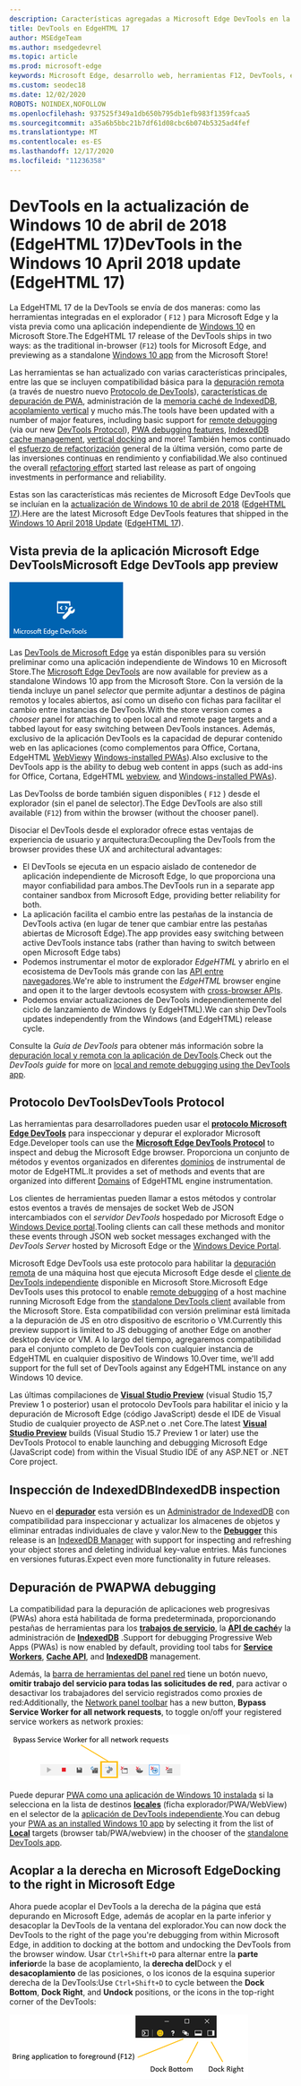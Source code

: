 ```yaml
---
description: Características agregadas a Microsoft Edge DevTools en la actualización de Windows 10 de abril de 2018 (EdgeHTML de 17)
title: DevTools en EdgeHTML 17
author: MSEdgeTeam
ms.author: msedgedevrel
ms.topic: article
ms.prod: microsoft-edge
keywords: Microsoft Edge, desarrollo web, herramientas F12, DevTools, edgehtml 17
ms.custom: seodec18
ms.date: 12/02/2020
ROBOTS: NOINDEX,NOFOLLOW
ms.openlocfilehash: 937525f349a1db650b795db1efb983f1359fcaa5
ms.sourcegitcommit: a35a6b5bbc21b7df61d08cbc6b074b5325ad4fef
ms.translationtype: MT
ms.contentlocale: es-ES
ms.lasthandoff: 12/17/2020
ms.locfileid: "11236358"
---
```

# <span data-ttu-id="e49ee-104">DevTools en la actualización de Windows 10 de abril de 2018 (EdgeHTML 17)</span><span class="sxs-lookup"><span data-stu-id="e49ee-104">DevTools in the Windows 10 April 2018 update (EdgeHTML 17)</span></span>

<span data-ttu-id="e49ee-105">La EdgeHTML 17 de la DevTools se envía de dos maneras: como las herramientas integradas en el explorador ( `F12` ) para Microsoft Edge y la vista previa como una aplicación independiente de [Windows 10](#microsoft-edge-devtools-app-preview) en Microsoft Store.</span><span class="sxs-lookup"><span data-stu-id="e49ee-105">The EdgeHTML 17 release of the DevTools ships in two ways: as the traditional in-browser (`F12`) tools for Microsoft Edge, and previewing as a standalone [Windows 10 app](#microsoft-edge-devtools-app-preview) from the Microsoft Store!</span></span>

<span data-ttu-id="e49ee-106">Las herramientas se han actualizado con varias características principales, entre las que se incluyen compatibilidad básica para la [depuración remota](../index.md#remote-debugging) (a través de nuestro nuevo [Protocolo de DevTools](#devtools-protocol)), [características de depuración de PWA](#pwa-debugging), administración de la [memoria caché de IndexedDB](#indexeddb-inspection), [acoplamiento vertical](#docking-to-the-right-in-microsoft-edge) y mucho más.</span><span class="sxs-lookup"><span data-stu-id="e49ee-106">The tools have been updated with a number of major features, including basic support for [remote debugging](../index.md#remote-debugging) (via our new [DevTools Protocol](#devtools-protocol)), [PWA debugging features](#pwa-debugging), [IndexedDB cache management](#indexeddb-inspection), [vertical docking](#docking-to-the-right-in-microsoft-edge) and more!</span></span> <span data-ttu-id="e49ee-107">También hemos continuado el [esfuerzo de refactorización](./edgehtml-16.md) general de la última versión, como parte de las inversiones continuas en rendimiento y confiabilidad.</span><span class="sxs-lookup"><span data-stu-id="e49ee-107">We also continued the overall [refactoring effort](./edgehtml-16.md) started last release as part of ongoing investments in performance and reliability.</span></span>

<span data-ttu-id="e49ee-108">Estas son las características más recientes de Microsoft Edge DevTools que se incluían en la [actualización de Windows 10 de abril de 2018](/windows/uwp/whats-new/windows-10-build-17134) ([EdgeHTML 17](https://aka.ms/devguide_edgehtml_17)).</span><span class="sxs-lookup"><span data-stu-id="e49ee-108">Here are the latest Microsoft Edge DevTools features that shipped in the [Windows 10 April 2018 Update](/windows/uwp/whats-new/windows-10-build-17134) ([EdgeHTML 17](https://aka.ms/devguide_edgehtml_17)).</span></span>

## <span data-ttu-id="e49ee-109">Vista previa de la aplicación Microsoft Edge DevTools</span><span class="sxs-lookup"><span data-stu-id="e49ee-109">Microsoft Edge DevTools app preview</span></span>

![Aplicación de DevTools de Microsoft Edge](../../devtools-protocol/media/microsoft-edge-devtools.png) 

<span data-ttu-id="e49ee-111">Las [DevTools de Microsoft Edge](https://www.microsoft.com/store/p/microsoft-edge-devtools-preview/9mzbfrmz0mnj) ya están disponibles para su versión preliminar como una aplicación independiente de Windows 10 en Microsoft Store.</span><span class="sxs-lookup"><span data-stu-id="e49ee-111">The [Microsoft Edge DevTools](https://www.microsoft.com/store/p/microsoft-edge-devtools-preview/9mzbfrmz0mnj) are now available for preview as a standalone Windows 10 app from the Microsoft Store.</span></span> <span data-ttu-id="e49ee-112">Con la versión de la tienda incluye un panel *selector* que permite adjuntar a destinos de página remotos y locales abiertos, así como un diseño con fichas para facilitar el cambio entre instancias de DevTools.</span><span class="sxs-lookup"><span data-stu-id="e49ee-112">With the store version comes a *chooser* panel for attaching to open local and remote page targets and a tabbed layout for easy switching between DevTools instances.</span></span> <span data-ttu-id="e49ee-113">Además, exclusivo de la aplicación DevTools es la capacidad de depurar contenido web en las aplicaciones \(como complementos para Office, Cortana, EdgeHTML [WebView](../../hosting/webview/index.md)y [Windows-installed PWAs](../../progressive-web-apps/windows-features.md)\).</span><span class="sxs-lookup"><span data-stu-id="e49ee-113">Also exclusive to the DevTools app is the ability to debug web content in apps \(such as add-ins for Office, Cortana, EdgeHTML [webview](../../hosting/webview/index.md), and [Windows-installed PWAs](../../progressive-web-apps/windows-features.md)\).</span></span>

<span data-ttu-id="e49ee-114">Las DevToolss de borde también siguen disponibles ( `F12` ) desde el explorador (sin el panel de selector).</span><span class="sxs-lookup"><span data-stu-id="e49ee-114">The Edge DevTools are also still available (`F12`) from within the browser (without the chooser panel).</span></span>

<span data-ttu-id="e49ee-115">Disociar el DevTools desde el explorador ofrece estas ventajas de experiencia de usuario y arquitectura:</span><span class="sxs-lookup"><span data-stu-id="e49ee-115">Decoupling the DevTools from the browser provides these UX and architectural advantages:</span></span>

- <span data-ttu-id="e49ee-116">El DevTools se ejecuta en un espacio aislado de contenedor de aplicación independiente de Microsoft Edge, lo que proporciona una mayor confiabilidad para ambos.</span><span class="sxs-lookup"><span data-stu-id="e49ee-116">The DevTools run in a separate app container sandbox from Microsoft Edge, providing better reliability for both.</span></span>
- <span data-ttu-id="e49ee-117">La aplicación facilita el cambio entre las pestañas de la instancia de DevTools activa (en lugar de tener que cambiar entre las pestañas abiertas de Microsoft Edge).</span><span class="sxs-lookup"><span data-stu-id="e49ee-117">The app provides easy switching between active DevTools instance tabs (rather than having to switch between open Microsoft Edge tabs)</span></span>
- <span data-ttu-id="e49ee-118">Podemos instrumentar el motor de explorador *EdgeHTML* y abrirlo en el ecosistema de DevTools más grande con las [API entre navegadores](https://github.com/WICG/devtools-protocol/).</span><span class="sxs-lookup"><span data-stu-id="e49ee-118">We're able to instrument the *EdgeHTML* browser engine and open it to the larger devtools ecosystem with [cross-browser APIs](https://github.com/WICG/devtools-protocol/).</span></span>
- <span data-ttu-id="e49ee-119">Podemos enviar actualizaciones de DevTools independientemente del ciclo de lanzamiento de Windows (y EdgeHTML).</span><span class="sxs-lookup"><span data-stu-id="e49ee-119">We can ship DevTools updates independently from the Windows (and EdgeHTML) release cycle.</span></span>

<span data-ttu-id="e49ee-120">Consulte la *Guía de DevTools* para obtener más información sobre la [depuración local y remota con la aplicación de DevTools](../index.md).</span><span class="sxs-lookup"><span data-stu-id="e49ee-120">Check out the *DevTools guide* for more on [local and remote debugging using the DevTools app](../index.md).</span></span>

## <span data-ttu-id="e49ee-121">Protocolo DevTools</span><span class="sxs-lookup"><span data-stu-id="e49ee-121">DevTools Protocol</span></span>

<span data-ttu-id="e49ee-122">Las herramientas para desarrolladores pueden usar el [**protocolo Microsoft Edge DevTools**](../../devtools-protocol/index.md) para inspeccionar y depurar el explorador Microsoft Edge.</span><span class="sxs-lookup"><span data-stu-id="e49ee-122">Developer tools can use the [**Microsoft Edge DevTools Protocol**](../../devtools-protocol/index.md) to inspect and debug the Microsoft Edge browser.</span></span> <span data-ttu-id="e49ee-123">Proporciona un conjunto de métodos y eventos organizados en diferentes [dominios](../../devtools-protocol/0.1/domains/index.md) de instrumental de motor de EdgeHTML.</span><span class="sxs-lookup"><span data-stu-id="e49ee-123">It provides a set of methods and events that are organized into different [Domains](../../devtools-protocol/0.1/domains/index.md) of EdgeHTML engine instrumentation.</span></span>

 <span data-ttu-id="e49ee-124">Los clientes de herramientas pueden llamar a estos métodos y controlar estos eventos a través de mensajes de socket Web de JSON intercambiados con el *servidor DevTools* hospedado por Microsoft Edge o [Windows Device portal](/windows/mixed-reality/using-the-windows-device-portal).</span><span class="sxs-lookup"><span data-stu-id="e49ee-124">Tooling clients can call these methods and monitor these events through JSON web socket messages exchanged with the *DevTools Server* hosted by Microsoft Edge or the [Windows Device Portal](/windows/mixed-reality/using-the-windows-device-portal).</span></span> 
 
 <span data-ttu-id="e49ee-125">Microsoft Edge DevTools usa este protocolo para habilitar la [depuración remota](../../devtools-protocol/0.1/clients.md#microsoft-edge-devtools-preview) de una máquina host que ejecuta Microsoft Edge desde el [cliente de DevTools independiente](https://www.microsoft.com/store/p/microsoft-edge-devtools-preview/9mzbfrmz0mnj) disponible en Microsoft Store.</span><span class="sxs-lookup"><span data-stu-id="e49ee-125">Microsoft Edge DevTools uses this protocol to enable [remote debugging](../../devtools-protocol/0.1/clients.md#microsoft-edge-devtools-preview) of a host machine running Microsoft Edge from the [standalone DevTools client](https://www.microsoft.com/store/p/microsoft-edge-devtools-preview/9mzbfrmz0mnj) available from the Microsoft Store.</span></span> <span data-ttu-id="e49ee-126">Esta compatibilidad con versión preliminar está limitada a la depuración de JS en otro dispositivo de escritorio o VM.</span><span class="sxs-lookup"><span data-stu-id="e49ee-126">Currently this preview support is limited to JS debugging of another Edge on another desktop device or VM.</span></span> <span data-ttu-id="e49ee-127">A lo largo del tiempo, agregaremos compatibilidad para el conjunto completo de DevTools con cualquier instancia de EdgeHTML en cualquier dispositivo de Windows 10.</span><span class="sxs-lookup"><span data-stu-id="e49ee-127">Over time, we'll add support for the full set of DevTools against any EdgeHTML instance on any Windows 10 device.</span></span>  
 
 <span data-ttu-id="e49ee-128">Las últimas compilaciones de [**Visual Studio Preview**](https://www.visualstudio.com/vs/preview/) (visual Studio 15,7 Preview 1 o posterior) usan el protocolo DevTools para habilitar el inicio y la depuración de Microsoft Edge (código JavaScript) desde el IDE de Visual Studio de cualquier proyecto de ASP.net o .net Core.</span><span class="sxs-lookup"><span data-stu-id="e49ee-128">The latest [**Visual Studio Preview**](https://www.visualstudio.com/vs/preview/) builds (Visual Studio 15.7 Preview 1 or later) use the DevTools Protocol to enable launching and debugging Microsoft Edge (JavaScript code) from within the Visual Studio IDE of any ASP.NET or .NET Core project.</span></span>

## <span data-ttu-id="e49ee-129">Inspección de IndexedDB</span><span class="sxs-lookup"><span data-stu-id="e49ee-129">IndexedDB inspection</span></span>

<span data-ttu-id="e49ee-130">Nuevo en el [**depurador**](../debugger.md) esta versión es un [Administrador de IndexedDB](../storage.md#indexeddb-manager) con compatibilidad para inspeccionar y actualizar los almacenes de objetos y eliminar entradas individuales de clave y valor.</span><span class="sxs-lookup"><span data-stu-id="e49ee-130">New to the [**Debugger**](../debugger.md) this release is an [IndexedDB Manager](../storage.md#indexeddb-manager) with support for inspecting and refreshing your object stores and deleting individual key-value entries.</span></span> <span data-ttu-id="e49ee-131">Más funciones en versiones futuras.</span><span class="sxs-lookup"><span data-stu-id="e49ee-131">Expect even more functionality in future releases.</span></span>

## <span data-ttu-id="e49ee-132">Depuración de PWA</span><span class="sxs-lookup"><span data-stu-id="e49ee-132">PWA debugging</span></span>

<span data-ttu-id="e49ee-133">La compatibilidad para la depuración de aplicaciones web progresivas (PWAs) ahora está habilitada de forma predeterminada, proporcionando pestañas de herramientas para los [**trabajos de servicio**](../service-workers.md), la [**API de caché**](../storage.md#cache-manager)y la administración de [**IndexedDB**](../storage.md#indexeddb-manager) .</span><span class="sxs-lookup"><span data-stu-id="e49ee-133">Support for debugging Progressive Web Apps (PWAs) is now enabled by default, providing tool tabs for [**Service Workers**](../service-workers.md), [**Cache API**](../storage.md#cache-manager), and [**IndexedDB**](../storage.md#indexeddb-manager) management.</span></span>

<span data-ttu-id="e49ee-134">Además, la [barra de herramientas del panel red](../network.md#toolbar) tiene un botón nuevo, **omitir trabajo del servicio para todas las solicitudes de red**, para activar o desactivar los trabajadores del servicio registrados como proxies de red:</span><span class="sxs-lookup"><span data-stu-id="e49ee-134">Additionally, the [Network panel toolbar](../network.md#toolbar) has a new button, **Bypass Service Worker for all network requests**, to toggle on/off your registered service workers as network proxies:</span></span>

![Botón de la barra de herramientas red: omitir trabajo de servicio para todas las solicitudes de red](../media/network_toolbar_bypass_sw.png)

<span data-ttu-id="e49ee-136">Puede depurar [PWA como una aplicación de Windows 10 instalada](../../progressive-web-apps/windows-features.md) si la selecciona en la lista de destinos [**locales**](../../progressive-web-apps/windows-features.md#debug-your-pwa-edgehtml-as-a-windows-app) (ficha explorador/PWA/WebView) en el selector de la [aplicación de DevTools independiente](../index.md#microsoft-store-app).</span><span class="sxs-lookup"><span data-stu-id="e49ee-136">You can debug your [PWA as an installed Windows 10 app](../../progressive-web-apps/windows-features.md) by selecting it from the list of [**Local**](../../progressive-web-apps/windows-features.md#debug-your-pwa-edgehtml-as-a-windows-app) targets (browser tab/PWA/webview) in the chooser of the [standalone DevTools app](../index.md#microsoft-store-app).</span></span>  

## <span data-ttu-id="e49ee-137">Acoplar a la derecha en Microsoft Edge</span><span class="sxs-lookup"><span data-stu-id="e49ee-137">Docking to the right in Microsoft Edge</span></span>

<span data-ttu-id="e49ee-138">Ahora puede acoplar el DevTools a la derecha de la página que está depurando en Microsoft Edge, además de acoplar en la parte inferior y desacoplar la DevTools de la ventana del explorador.</span><span class="sxs-lookup"><span data-stu-id="e49ee-138">You can now dock the DevTools to the right of the page you're debugging from within Microsoft Edge, in addition to docking at the bottom and undocking the DevTools from the browser window.</span></span> <span data-ttu-id="e49ee-139">Usar `Ctrl+Shift+D` para alternar entre la **parte inferior**de la base de acoplamiento, la **derecha del**Dock y el **desacoplamiento** de las posiciones, o los iconos de la esquina superior derecha de la DevTools:</span><span class="sxs-lookup"><span data-stu-id="e49ee-139">Use `Ctrl+Shift+D` to cycle between the **Dock Bottom**, **Dock Right**, and **Undock** positions, or the icons in the top-right corner of the DevTools:</span></span>

![Opciones de acoplamiento de DevTools (en estado desacoplado)](../media/docking_buttons.png) 
